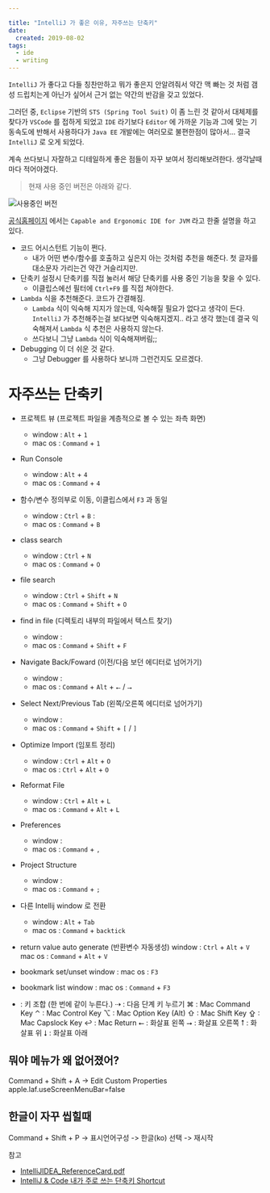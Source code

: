 ```yaml
---

title: "IntelliJ 가 좋은 이유, 자주쓰는 단축키"
date:
  created: 2019-08-02
tags:
  - ide
  - writing
---
```


`IntelliJ` 가 좋다고 다들 칭찬만하고 뭐가 좋은지 안알려줘서 약간 맥 빠는 것 처럼 갬성 드립치는게 아닌가 싶어서 근거 없는 약간의 반감을 갖고 있었다.

그러던 중, `Eclipse` 기반의 `STS (Spring Tool Suit)` 이 좀 느린 것 같아서 대체제를 찾다가 `VSCode` 를 접하게 되었고 `IDE` 라기보다 `Editor` 에  가까운 기능과 그에 맞는 기동속도에 반해서 사용하다가 `Java EE` 개발에는 여러모로 불편한점이 많아서... 결국 `IntelliJ` 로 오게 되었다.

계속 쓰다보니 자잘하고 디테일하게 좋은 점들이 자꾸 보여서 정리해보려한다. 생각날때마다 적어야겠다.

> 현재 사용 중인 버전은 아래와 같다.

![사용중인 버전](/assets/images/posts/2019-08-02-ide-why-intellij-01.png)

[공식홈페이지](https://www.jetbrains.com/idea/) 에서는 `Capable and Ergonomic IDE for JVM` 라고 한줄 설명을 하고 있다.

- 코드 어시스턴트 기능이 쩐다.
  - 내가 어떤 변수/함수를 호출하고 싶은지 아는 것처럼 추천을 해준다. 첫 글자를 대소문자 가리는건 약간 거슬리지만.
- 단축키 설정시 단축키를 직접 눌러서 해당 단축키를 사용 중인 기능을 찾을 수 있다.
  - 이클립스에선 필터에 `Ctrl+F9` 를 직접 쳐야한다.
- `Lambda` 식을 추천해준다. 코드가 간결해짐.
  - `Lambda` 식이 익숙해 지지가 않는데, 익숙해질 필요가 없다고 생각이 든다. `IntelliJ` 가 추천해주는걸 보다보면 익숙해지겠지.. 라고 생각 했는데 결국 익숙해져서 `Lambda` 식 추천은 사용하지 않는다.
  - 쓰다보니 그냥 `Lambda` 식이 익숙해져버림;;
- Debugging 이 더 쉬운 것 같다.
  - 그냥 Debugger 를 사용하다 보니까 그런건지도 모르겠다.

# 자주쓰는 단축키
* 프로젝트 뷰 (프로젝트 파일을 계층적으로 볼 수 있는 좌측 화면)
	- window : `Alt` + `1`
	- mac os : `Command` + `1`
* Run Console
	- window : `Alt` + `4`
	- mac os : `Command` + `4`
* 함수/변수 정의부로 이동, 이클립스에서 `F3` 과 동일
	- window : `Ctrl` + `B` : 
	- mac os : `Command` + `B`
* class search
	- window : `Ctrl` + `N`
	- mac os : `Command` + `O`
* file search
	- window : `Ctrl` + `Shift` + `N`
	- mac os : `Command` + `Shift` + `O`
* find in file (디렉토리 내부의 파일에서 텍스트 찾기)
	- window :
	- mac os : `Command` + `Shift` + `F`

* Navigate Back/Foward (이전/다음 보던 에디터로 넘어가기)
	- window :
	- mac os : `Command` + `Alt` + `⭠` / `⭢`
* Select Next/Previous Tab (왼쪽/오른쪽 에디터로 넘어가기)
	- window : 
	- mac os : `Command` + `Shift` + `[` / `]`
* Optimize Import (임포트 정리)
	- window : `Ctrl` + `Alt` + `O`
	- mac os : `Ctrl` + `Alt` + `O`
* Reformat File
	- window : `Ctrl` + `Alt` + `L`
	- mac os : `Command` + `Alt` + `L` 

* Preferences
	- window : 
	- mac os : `Command` + `,`
* Project Structure
	- window : 
	- mac os : `Command` + `;`

* 다른 Intellij window 로 전환
	- window : `Alt` + `Tab`
	- mac os : `Command` + `backtick`

* return value auto generate (반환변수 자동생성)
	window : `Ctrl`    + `Alt` + `V`
	mac os : `Command` + `Alt` + `V`

* bookmark set/unset
  window :
  mac os : `F3`
  
* bookmark list
  window :
  mac os : `Command` + `F3`


+ : 키 조합 (한 번에 같이 누른다.)
⇢ : 다음 단계 키 누르기
⌘ : Mac Command Key
⌃ : Mac Control Key
⌥ : Mac Option Key (Alt)
⇧ : Mac Shift Key
⇪ : Mac Capslock Key
↩ : Mac Return
⭠ : 화살표 왼쪽
⭢ : 화살표 오른쪽
⭡ : 화살표 위
⭣ : 화살표 아래

## 뭐야 메뉴가 왜 없어졌어?
Command + Shift + A -> Edit Custom Properties
apple.laf.useScreenMenuBar=false

## 한글이 자꾸 씹힐때
Command + Shift + P -> 표시언어구성 -> 한글(ko) 선택 -> 재시작


참고
- [IntelliJIDEA_ReferenceCard.pdf](https://resources.jetbrains.com/storage/products/intellij-idea/docs/IntelliJIDEA_ReferenceCard.pdf)
- [IntelliJ & Code 내가 주로 쓰는 단축키 Shortcut](https://secondmemory.kr/567)